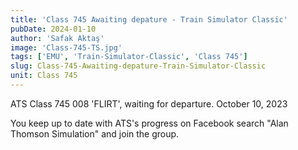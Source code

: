 ```yaml
---
title: 'Class 745 Awaiting depature - Train Simulator Classic'
pubDate: 2024-01-10
author: 'Safak Aktaş'
image: 'Class-745-TS.jpg'
tags: ['EMU', 'Train-Simulator-Classic', 'Class 745']
slug: Class-745-Awaiting-depature-Train-Simulator-Classic
unit: Class 745
---
```


ATS Class 745 008 'FLIRT', waiting for departure. October 10, 2023 

You keep up to date with ATS's progress on Facebook search "Alan Thomson Simulation" and join the group. 




